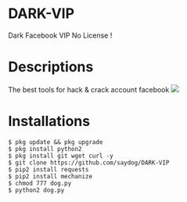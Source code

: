 # DARK-VIP
Dark Facebook VIP No License !
# Descriptions
The best tools for hack & crack account facebook
<img src="https://github.com/saydog/DARK-VIP/blob/master/DIR/VideoSnapshot_20191002_004333.jpg">
# Installations
```
$ pkg update && pkg upgrade
$ pkg install python2
$ pkg install git wget curl -y
$ git clone https://github.com/saydog/DARK-VIP
$ pip2 install requests
$ pip2 install mechanize
$ chmod 777 dog.py
$ python2 dog.py
```
